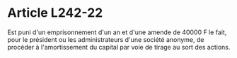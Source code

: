 # Article L242-22

Est puni d'un emprisonnement d'un an et d'une amende de 40000 F le fait, pour le président ou les administrateurs d'une société anonyme, de procéder à l'amortissement du capital par voie de tirage au sort des actions.